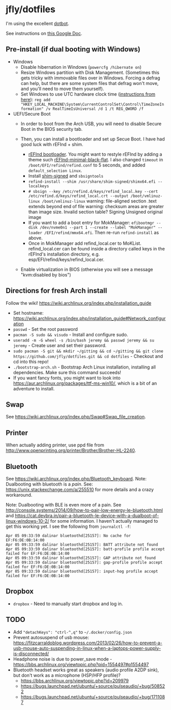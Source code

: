 # jfly/dotfiles

I'm using the excellent [dotbot](https://github.com/anishathalye/dotbot).

See instructions on [this Google Doc](https://docs.google.com/document/d/1Ji1dfnQxlb9KJGmVin4W6oAqN4-SWokSlXGYumss74M/edit#heading=h.1gvhtuttse8f).

## Pre-install (if dual booting with Windows)
  - Windows
    - Disable hibernation in Windows (`powercfg /hibernate on`)
    - Resize Windows partition with Disk Management. (Sometimes this gets tricky with immovable files over in Windows. Forcing a defrag can help, but there are some system files that defrag won't move, and you'll need to move them yourself).
    - Set Windows to use UTC hardware clock time ([instructions from here](https://wiki.archlinux.org/index.php/time#UTC_in_Windows)): `reg add "HKEY_LOCAL_MACHINE\System\CurrentControlSet\Control\TimeZoneInformation" /v RealTimeIsUniversal /d 1 /t REG_QWORD /f`
  - UEFI/Secure Boot
    - In order to boot from the Arch USB, you will need to disable Secure Boot in the BIOS security tab.
    - Then, you can install a bootloader and set up Secue Boot. I have had good luck with rEFInd + shim.
        - [rEFInd bootloader](https://wiki.archlinux.org/index.php/REFInd). You might want to restyle rEFInd by adding a theme such [rEFInd-minimal-black-flat](https://github.com/dnaf/rEFInd-minimal-black-flat). I also changed `timeout` in `/boot/EFI/refind/refind.conf` to 5 seconds, and added `default_selection Linux`.
        - Install [shim-signed](https://aur.archlinux.org/packages/shim-signed/) and `sbsigntools`
        - `refind-install --shim /usr/share/shim-signed/shimx64.efi --localkeys`
        - `# sbsign --key /etc/refind.d/keys/refind_local.key --cert /etc/refind.d/keys/refind_local.crt --output /boot/vmlinuz-linux /boot/vmlinuz-linux`
            warning: file-aligned section .text extends beyond end of file
            warning: checksum areas are greater than image size. Invalid section table?
            Signing Unsigned original image
        - If you want to add a boot entry for MokManager: `efibootmgr --disk /dev/nvme0n1 --part 1 --create --label "MokManager" --loader /EFI/refind/mmx64.efi`. Then re-run `refind-install` as above.
        - Once in MokManager add refind_local.cer to MoKList. refind_local.cer can be found inside a directory called keys in the rEFInd's installation directory, e.g. esp/EFI/refind/keys/refind_local.cer.

    - Enable virtualization in BIOS (otherwise you will see a message "kvm:disabled by bios")

## Directions for fresh Arch install

Follow the wiki! https://wiki.archlinux.org/index.php/installation_guide

- Set hostname: https://wiki.archlinux.org/index.php/installation_guide#Network_configuration
- `passwd` - Set the root password
- `pacman -S sudo && visudo` - Install and configure sudo.
- `useradd -m -G wheel -s /bin/bash jeremy && passwd jeremy && su jeremy` - Create user and set their password.
- `sudo pacman -S git && mkdir ~/gitting && cd ~/gitting && git clone https://github.com/jfly/dotfiles.git && cd dotfiles` - Checkout and cd into this repo!
- `./bootstrap-arch.sh` - Bootstrap Arch Linux installation, installing all dependencies. Make sure this command succeeds!
- If you want fancy fonts, you might want to look into https://aur.archlinux.org/packages/ttf-ms-win10/, which is a bit of an adventure to install.

## Swap
See https://wiki.archlinux.org/index.php/Swap#Swap_file_creation.

## Printer
When actually adding printer, use ppd file from <http://www.openprinting.org/printer/Brother/Brother-HL-2240>.

## Bluetooth
See <https://wiki.archlinux.org/index.php/Bluetooth_keyboard>.
Note: Dualbooting with bluetooth is a *pain*. See: https://unix.stackexchange.com/a/255510 for more details and a crazy workaround.

Note: Dualbooting with BLE is even more of a pain. See http://console.systems/2014/09/how-to-pair-low-energy-le-bluetooth.html and https://cat.devbra.in/pair-a-bluetooth-le-device-with-a-dualboot-of-linux-windows-10-2/ for some information. I haven't actually managed to get this working yet. I see the following from `journalctl -f`:

    Apr 05 09:33:59 dalinar bluetoothd[25157]: No cache for EF:F6:DE:0B:14:00
    Apr 05 09:33:59 dalinar bluetoothd[25157]: BATT attribute not found
    Apr 05 09:33:59 dalinar bluetoothd[25157]: batt-profile profile accept failed for EF:F6:DE:0B:14:00
    Apr 05 09:33:59 dalinar bluetoothd[25157]: GAP attribute not found
    Apr 05 09:33:59 dalinar bluetoothd[25157]: gap-profile profile accept failed for EF:F6:DE:0B:14:00
    Apr 05 09:33:59 dalinar bluetoothd[25157]: input-hog profile accept failed for EF:F6:DE:0B:14:00


## Dropbox
- `dropbox` - Need to manually start dropbox and log in.

## TODO
- Add `"detachKeys": "ctrl-^,q"` to `~/.docker/config.json`
- Prevent autosuspend of usb mouse: https://fitzcarraldoblog.wordpress.com/2013/02/26/how-to-prevent-a-usb-mouse-auto-suspending-in-linux-when-a-laptops-power-supply-is-disconnected/
- Headphone noise is due to power_save mode - https://bbs.archlinux.org/viewtopic.php?pid=1554497#p1554497
- Bluetooth headset works great as speakers (audio profile A2DP sink), but don't work as a microphone (HSP/HFP profile)?
    - https://bbs.archlinux.org/viewtopic.php?id=209979
    - https://bugs.launchpad.net/ubuntu/+source/pulseaudio/+bug/508522
    - https://bugs.launchpad.net/ubuntu/+source/pulseaudio/+bug/1711087
